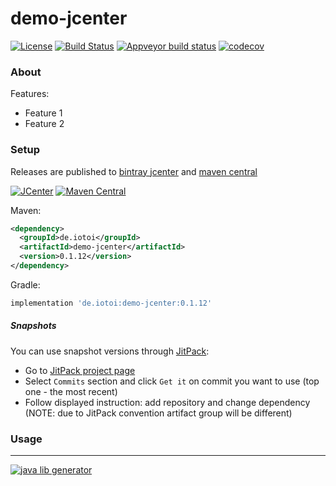 # demo-jcenter
[![License](https://img.shields.io/badge/license-MIT-blue.svg?style=flat)](http://www.opensource.org/licenses/MIT)
[![Build Status](https://img.shields.io/travis/cnruby/demo-jcenter.svg?style=flat&branch=master)](https://travis-ci.org/cnruby/demo-jcenter)
[![Appveyor build status](https://ci.appveyor.com/api/projects/status/github/cnruby/demo-jcenter?svg=true)](https://ci.appveyor.com/project/cnruby/demo-jcenter)
[![codecov](https://codecov.io/gh/cnruby/demo-jcenter/branch/master/graph/badge.svg)](https://codecov.io/gh/cnruby/demo-jcenter)


### About

Features:
* Feature 1
* Feature 2

### Setup
 
Releases are published to [bintray jcenter](https://bintray.com/cnruby/gradle_java_jcenter/demo-jcenter/) and 
[maven central](https://maven-badges.herokuapp.com/maven-central/de.iotoi/demo-jcenter) 

[![JCenter](https://img.shields.io/bintray/v/cnruby/gradle_java_jcenter/demo-jcenter.svg?label=jcenter)](https://bintray.com/cnruby/gradle_java_jcenter/demo-jcenter/_latestVersion)
[![Maven Central](https://img.shields.io/maven-central/v/de.iotoi/demo-jcenter.svg?style=flat)](https://maven-badges.herokuapp.com/maven-central/de.iotoi/demo-jcenter)

Maven:

```xml
<dependency>
  <groupId>de.iotoi</groupId>
  <artifactId>demo-jcenter</artifactId>
  <version>0.1.12</version>
</dependency>
```

Gradle:

```groovy
implementation 'de.iotoi:demo-jcenter:0.1.12'
```

##### Snapshots

You can use snapshot versions through [JitPack](https://jitpack.io):

* Go to [JitPack project page](https://jitpack.io/#cnruby/demo-jcenter)
* Select `Commits` section and click `Get it` on commit you want to use (top one - the most recent)
* Follow displayed instruction: add repository and change dependency (NOTE: due to JitPack convention artifact group will be different)

### Usage

---
[![java lib generator](http://img.shields.io/badge/Powered%20by-%20Java%20lib%20generator-green.svg?style=flat-square)](https://github.com/xvik/generator-lib-java)